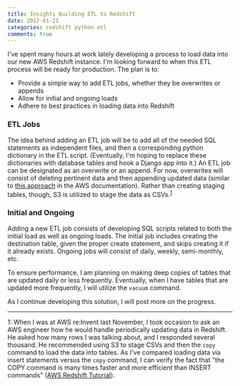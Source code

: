 ```yaml
---
title: Insights Building ETL to Redshift
date: 2017-01-21
categories: redshift python etl
comments: true
---
```


I've spent many hours at work lately developing a process to load data into our new AWS Redshift instance. I'm looking forward to when this ETL process will be ready for production. The plan is to:

- Provide a simple way to add ETL jobs, whether they be overwrites or appends
- Allow for initial and ongoing loads
- Adhere to best practices in loading data into Redshift

### ETL Jobs

The idea behind adding an ETL job will be to add all of the needed SQL statements as independent files, and then a corresponding python dictionary in the ETL script. (Eventually, I'm hoping to replace these dictionaries with database tables and hook a Django app into it.) An ETL job can be designated as an overwrite or an append. For now, overwrites will consist of deleting pertinent data and then appending updated data (similar to [this approach](http://docs.aws.amazon.com/redshift/latest/dg/t_updating-inserting-using-staging-tables-.html#merge-method-replace-existing-rows) in the AWS documentation). Rather than creating staging tables, though, S3 is utilized to stage the data as CSVs.<sup>[1](#footnote1)</sup>

### Initial and Ongoing

Adding a new ETL job consists of developing SQL scripts related to both the initial load as well as ongoing loads. The initial job includes creating the destination table, given the proper create statement, and skips creating it if it already exists. Ongoing jobs will consist of daily, weekly, semi-monthly, etc.

To ensure performance, I am planning on making deep copies of tables that are updated daily or less frequently. Eventually, when I have tables that are updated more frequently, I will utilize the `vacuum` command.

As I continue developing this solution, I will post more on the progress.

---

<a name="footnote1">1</a>: When I was at AWS re:Invent last November, I took occasion to ask an AWS engineer how he would handle periodically updating data in Redshift. He asked how many rows I was talking about, and I responded several thousand. He recommended using S3 to stage CSVs and then the `copy` command to load the data into tables. As I've compared loading data via insert statements versus the `copy` command, I can verify the fact that "the COPY command is many times faster and more efficient than INSERT commands" ([AWS Redshift Tutorial](http://docs.aws.amazon.com/redshift/latest/dg/tutorial-loading-data.html)).
